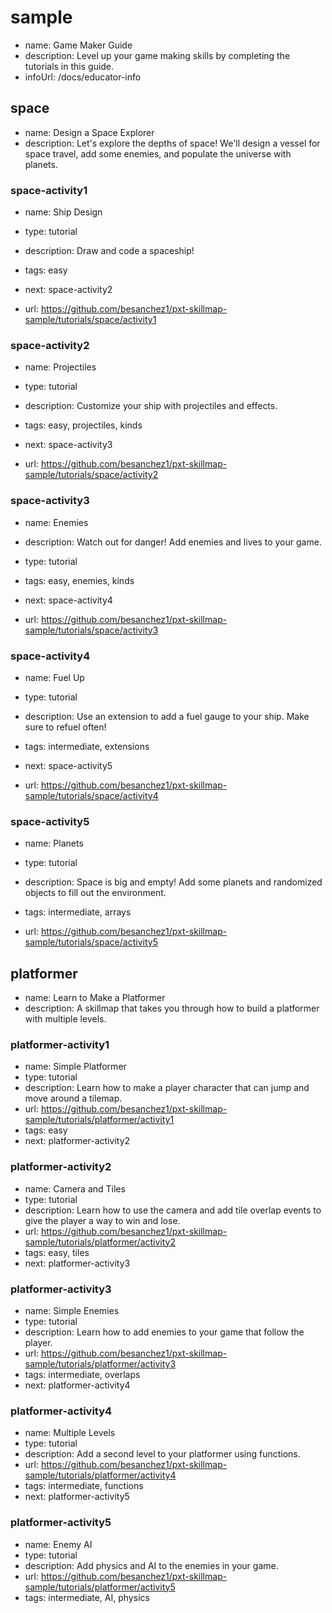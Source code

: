 # sample
* name: Game Maker Guide
* description: Level up your game making skills by completing the tutorials in this guide.
* infoUrl: /docs/educator-info


## space
* name: Design a Space Explorer
* description: Let's explore the depths of space! We'll design a vessel for space travel, add some enemies, and populate the universe with planets.

### space-activity1

* name: Ship Design
* type: tutorial
* description: Draw and code a spaceship!
* tags: easy
* next: space-activity2

* url: https://github.com/besanchez1/pxt-skillmap-sample/tutorials/space/activity1

### space-activity2

* name: Projectiles
* type: tutorial
* description: Customize your ship with projectiles and effects.
* tags: easy, projectiles, kinds
* next: space-activity3

* url: https://github.com/besanchez1/pxt-skillmap-sample/tutorials/space/activity2

### space-activity3

* name: Enemies
* description: Watch out for danger! Add enemies and lives to your game.
* type: tutorial
* tags: easy, enemies, kinds
* next: space-activity4

* url: https://github.com/besanchez1/pxt-skillmap-sample/tutorials/space/activity3

### space-activity4

* name: Fuel Up
* type: tutorial
* description: Use an extension to add a fuel gauge to your ship. Make sure to refuel often!
* tags: intermediate, extensions
* next: space-activity5

* url: https://github.com/besanchez1/pxt-skillmap-sample/tutorials/space/activity4

### space-activity5

* name: Planets
* type: tutorial
* description: Space is big and empty! Add some planets and randomized objects to fill out the environment.
* tags: intermediate, arrays

* url: https://github.com/besanchez1/pxt-skillmap-sample/tutorials/space/activity5


## platformer
* name: Learn to Make a Platformer
* description: A skillmap that takes you through how to build a platformer with multiple levels.

### platformer-activity1

* name: Simple Platformer
* type: tutorial
* description: Learn how to make a player character that can jump and move around a tilemap.
* url: https://github.com/besanchez1/pxt-skillmap-sample/tutorials/platformer/activity1
* tags: easy
* next: platformer-activity2

### platformer-activity2

* name: Camera and Tiles
* type: tutorial
* description: Learn how to use the camera and add tile overlap events to give the player a way to win and lose.
* url: https://github.com/besanchez1/pxt-skillmap-sample/tutorials/platformer/activity2
* tags: easy, tiles
* next: platformer-activity3

### platformer-activity3

* name: Simple Enemies
* type: tutorial
* description: Learn how to add enemies to your game that follow the player.
* url: https://github.com/besanchez1/pxt-skillmap-sample/tutorials/platformer/activity3
* tags: intermediate, overlaps
* next: platformer-activity4

### platformer-activity4

* name: Multiple Levels
* type: tutorial
* description: Add a second level to your platformer using functions.
* url: https://github.com/besanchez1/pxt-skillmap-sample/tutorials/platformer/activity4
* tags: intermediate, functions
* next: platformer-activity5

### platformer-activity5

* name: Enemy AI
* type: tutorial
* description: Add physics and AI to the enemies in your game.
* url: https://github.com/besanchez1/pxt-skillmap-sample/tutorials/platformer/activity5
* tags: intermediate, AI, physics
